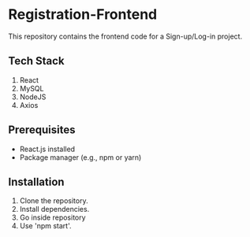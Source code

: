 # Registration-Frontend

This repository contains the frontend code for a Sign-up/Log-in project.

## Tech Stack

1. React
2. MySQL
3. NodeJS
4. Axios

## Prerequisites

- React.js installed
- Package manager (e.g., npm or yarn)

## Installation

1. Clone the repository.
2. Install dependencies.
3. Go inside repository
4. Use 'npm start'.




